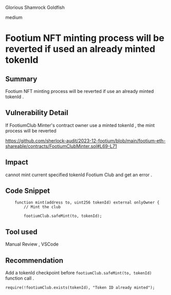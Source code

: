 Glorious Shamrock Goldfish

medium

# Footium NFT minting process will be reverted if used an already minted tokenId

## Summary
Footium NFT minting process will be reverted if use an already minted tokenId .

## Vulnerability Detail

If FootiumClub Minter's contract owner use a minted tokenId , the mint process will be reverted

https://github.com/sherlock-audit/2023-12-footium/blob/main/footium-eth-shareable/contracts/FootiumClubMinter.sol#L69-L71

## Impact
cannot mint current specified tokenId Footium Club and get an error .


## Code Snippet
```solidity
    function mint(address to, uint256 tokenId) external onlyOwner {
        // Mint the club
       
        footiumClub.safeMint(to, tokenId);

```

## Tool used

Manual Review , VSCode

## Recommendation
Add a tokenId checkpoint before `footiumClub.safeMint(to, tokenId)` function call .

```solidity
require(!footiumClub.exists(tokenId), "Token ID already minted");
```